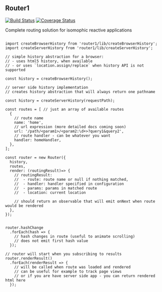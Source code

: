 ## Router1 

[![Build Status](https://travis-ci.org/zxbodya/router1.svg)](https://travis-ci.org/zxbodya/router1)
[![Coverage Status](https://coveralls.io/repos/zxbodya/router1/badge.svg?branch=master&service=github)](https://coveralls.io/github/zxbodya/router1?branch=master)



Complete routing solution for isomophic reactive applications

```JSX

import createBrowserHistory from 'router1/lib/createBrowserHistory';
import createServerHistory from 'router1/lib/createServerHistory';

// simple history abstraction for a browser:
// - uses html5 history, when available
// - or uses `location.assign/replace` when history API is not supported

const history = createBrowserHistory();

// server side history implementation
// creates history abstraction that will always return one pathname

const history = createServerHistory(requestPath);

const routes = [ // just an array of available routes
  {
    // route name
    name: 'home',         
    // url expression (more detailed docs coming soon)
    url: '/path/<param1>/<param2:\d+>?query1&query2',
    // route handler - can be whatever you want
    handler: homeHandler,
  },
];  

const router = new Router({
  history,
  routes,
  render: (routingResult)=> {
    // routingResult:
    //  - route: route name or null if nothing matched,
    //  - handler: handler specified in configuration
    //  - params: params in matched route
    //  - location: current location
    
    // should return an observable that will emit onNext when route would be rendered 
  },
});


router.hashChange
  .forEach(hash => {
    // hash changes in route (useful to animate scrolling)
    // does not emit first hash value
  });

// router will start when you subscribing to results 
router.renderResult()
  .forEach(renderResult => {
    // will be called when route was loaded and rendered
    // can be useful for example to track page views
    // or if you are have server side app - you can return rendered html here 
  });

```
